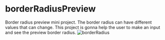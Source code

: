 # borderRadiusPreview
Border radius preview mini project. The border radius can have different values that can change. This project is gonna help the user to make an input and see the preview border radius.
![borderRadius](https://user-images.githubusercontent.com/77589159/176449346-83aee31f-1415-49ee-983c-98517d1dfd29.gif)

